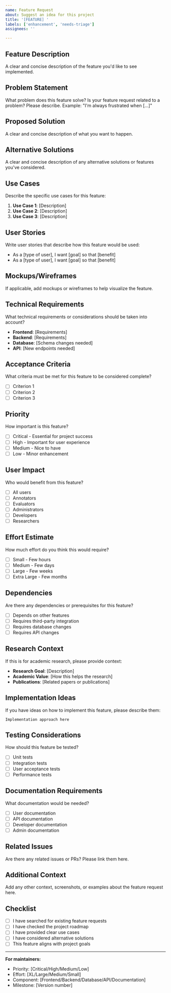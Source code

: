 ```yaml
---
name: Feature Request
about: Suggest an idea for this project
title: '[FEATURE] '
labels: ['enhancement', 'needs-triage']
assignees: ''

---
```


## Feature Description
A clear and concise description of the feature you'd like to see implemented.

## Problem Statement
What problem does this feature solve? Is your feature request related to a problem? Please describe.
Example: "I'm always frustrated when [...]"

## Proposed Solution
A clear and concise description of what you want to happen.

## Alternative Solutions
A clear and concise description of any alternative solutions or features you've considered.

## Use Cases
Describe the specific use cases for this feature:
1. **Use Case 1**: [Description]
2. **Use Case 2**: [Description]
3. **Use Case 3**: [Description]

## User Stories
Write user stories that describe how this feature would be used:
- As a [type of user], I want [goal] so that [benefit]
- As a [type of user], I want [goal] so that [benefit]

## Mockups/Wireframes
If applicable, add mockups or wireframes to help visualize the feature.

## Technical Requirements
What technical requirements or considerations should be taken into account?
- **Frontend**: [Requirements]
- **Backend**: [Requirements] 
- **Database**: [Schema changes needed]
- **API**: [New endpoints needed]

## Acceptance Criteria
What criteria must be met for this feature to be considered complete?
- [ ] Criterion 1
- [ ] Criterion 2
- [ ] Criterion 3

## Priority
How important is this feature?
- [ ] Critical - Essential for project success
- [ ] High - Important for user experience
- [ ] Medium - Nice to have
- [ ] Low - Minor enhancement

## User Impact
Who would benefit from this feature?
- [ ] All users
- [ ] Annotators
- [ ] Evaluators
- [ ] Administrators
- [ ] Developers
- [ ] Researchers

## Effort Estimate
How much effort do you think this would require?
- [ ] Small - Few hours
- [ ] Medium - Few days
- [ ] Large - Few weeks
- [ ] Extra Large - Few months

## Dependencies
Are there any dependencies or prerequisites for this feature?
- [ ] Depends on other features
- [ ] Requires third-party integration
- [ ] Requires database changes
- [ ] Requires API changes

## Research Context
If this is for academic research, please provide context:
- **Research Goal**: [Description]
- **Academic Value**: [How this helps the research]
- **Publications**: [Related papers or publications]

## Implementation Ideas
If you have ideas on how to implement this feature, please describe them:

```
Implementation approach here
```

## Testing Considerations
How should this feature be tested?
- [ ] Unit tests
- [ ] Integration tests
- [ ] User acceptance tests
- [ ] Performance tests

## Documentation Requirements
What documentation would be needed?
- [ ] User documentation
- [ ] API documentation
- [ ] Developer documentation
- [ ] Admin documentation

## Related Issues
Are there any related issues or PRs? Please link them here.

## Additional Context
Add any other context, screenshots, or examples about the feature request here.

## Checklist
- [ ] I have searched for existing feature requests
- [ ] I have checked the project roadmap
- [ ] I have provided clear use cases
- [ ] I have considered alternative solutions
- [ ] This feature aligns with project goals

---

**For maintainers:**
- Priority: [Critical/High/Medium/Low]
- Effort: [XL/Large/Medium/Small]
- Component: [Frontend/Backend/Database/API/Documentation]
- Milestone: [Version number] 